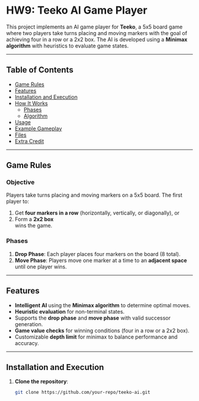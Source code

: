 # HW9: Teeko AI Game Player

This project implements an AI game player for **Teeko**, a 5x5 board game where two players take turns placing and moving markers with the goal of achieving four in a row or a 2x2 box. The AI is developed using a **Minimax algorithm** with heuristics to evaluate game states.

---

## Table of Contents
- [Game Rules](#game-rules)
- [Features](#features)
- [Installation and Execution](#installation-and-execution)
- [How It Works](#how-it-works)
  - [Phases](#phases)
  - [Algorithm](#algorithm)
- [Usage](#usage)
- [Example Gameplay](#example-gameplay)
- [Files](#files)
- [Extra Credit](#extra-credit)

---

## Game Rules

### Objective
Players take turns placing and moving markers on a 5x5 board. The first player to:
1. Get **four markers in a row** (horizontally, vertically, or diagonally), or
2. Form a **2x2 box**  
wins the game.

### Phases
1. **Drop Phase**: Each player places four markers on the board (8 total).
2. **Move Phase**: Players move one marker at a time to an **adjacent space** until one player wins.

---

## Features

- **Intelligent AI** using the **Minimax algorithm** to determine optimal moves.
- **Heuristic evaluation** for non-terminal states.
- Supports the **drop phase** and **move phase** with valid successor generation.
- **Game value checks** for winning conditions (four in a row or a 2x2 box).
- Customizable **depth limit** for minimax to balance performance and accuracy.

---

## Installation and Execution

1. **Clone the repository**:
   ```bash
   git clone https://github.com/your-repo/teeko-ai.git


